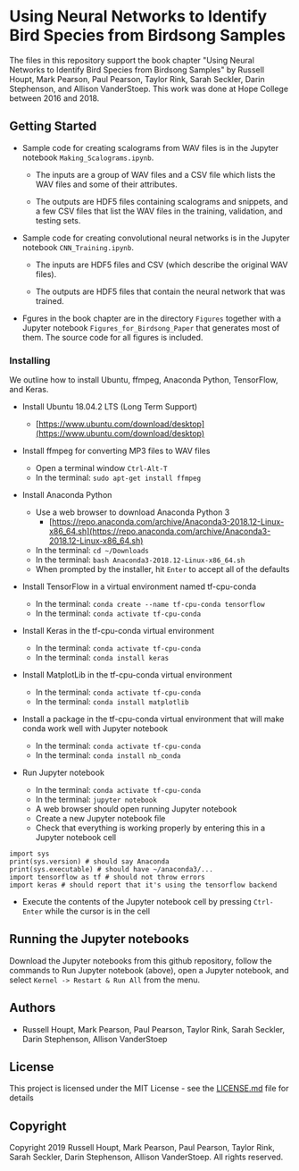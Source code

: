 # Using Neural Networks to Identify Bird Species from Birdsong Samples

The files in this repository support the book chapter "Using Neural Networks to Identify Bird Species from Birdsong Samples" by Russell Houpt, Mark Pearson, Paul Pearson, Taylor Rink, Sarah Seckler, Darin Stephenson, and Allison VanderStoep. This work was done at Hope College between 2016 and 2018.

## Getting Started

- Sample code for creating scalograms from WAV files is in the Jupyter notebook `Making_Scalograms.ipynb`.

	- The inputs are a group of WAV files and a CSV file which lists the WAV files and some of their attributes.
	
	- The outputs are HDF5 files containing scalograms and snippets, and a few CSV files that list the WAV files in the training, validation, and testing sets.

- Sample code for creating convolutional neural networks is in the Jupyter notebook `CNN_Training.ipynb`.

	- The inputs are HDF5 files and CSV (which describe the original WAV files).
	
	- The outputs are HDF5 files that contain the neural network that was trained.

- Fgures in the book chapter are in the directory `Figures` together with a Jupyter notebook `Figures_for_Birdsong_Paper` that generates most of them.  The source code for all figures is included.

### Installing

We outline how to install Ubuntu, ffmpeg, Anaconda Python, TensorFlow, and Keras.

- Install Ubuntu 18.04.2 LTS (Long Term Support)
	- [https://www.ubuntu.com/download/desktop](https://www.ubuntu.com/download/desktop)

- Install ffmpeg for converting MP3 files to WAV files
	- Open a terminal window `Ctrl-Alt-T`
	- In the terminal: `sudo apt-get install ffmpeg`

- Install Anaconda Python
	- Use a web browser to download Anaconda Python 3
		- [https://repo.anaconda.com/archive/Anaconda3-2018.12-Linux-x86_64.sh](https://repo.anaconda.com/archive/Anaconda3-2018.12-Linux-x86_64.sh)
	- In the terminal: `cd ~/Downloads`
	- In the terminal: `bash Anaconda3-2018.12-Linux-x86_64.sh`
	- When prompted by the installer, hit `Enter` to accept all of the defaults

- Install TensorFlow in a virtual environment named tf-cpu-conda
	- In the terminal: `conda create --name tf-cpu-conda tensorflow`
	- In the terminal: `conda activate tf-cpu-conda`

- Install Keras in the tf-cpu-conda virtual environment
	- In the terminal: `conda activate tf-cpu-conda`
	- In the terminal: `conda install keras`

- Install MatplotLib in the tf-cpu-conda virtual environment
	- In the terminal: `conda activate tf-cpu-conda`
	- In the terminal: `conda install matplotlib`

- Install a package in the tf-cpu-conda virtual environment that will make conda work well with Jupyter notebook 
	- In the terminal: `conda activate tf-cpu-conda`
	- In the terminal: `conda install nb_conda`

- Run Jupyter notebook
	- In the terminal: `conda activate tf-cpu-conda`
	- In the terminal: `jupyter notebook`
	- A web browser should open running Jupyter notebook
	- Create a new Jupyter notebook file
	- Check that everything is working properly by entering this in a Jupyter notebook cell
	
```
import sys
print(sys.version) # should say Anaconda
print(sys.executable) # should have ~/anaconda3/...
import tensorflow as tf # should not throw errors
import keras # should report that it's using the tensorflow backend
```

- Execute the contents of the Jupyter notebook cell by pressing `Ctrl-Enter` while the cursor is in the cell


## Running the Jupyter notebooks

Download the Jupyter notebooks from this github repository, follow the commands to Run Jupyter notebook (above), open a Jupyter notebook, and select `Kernel -> Restart & Run All` from the menu.

## Authors

* Russell Houpt, Mark Pearson, Paul Pearson, Taylor Rink, Sarah Seckler, Darin Stephenson, Allison VanderStoep

## License

This project is licensed under the MIT License - see the [LICENSE.md](LICENSE.md) file for details

## Copyright

Copyright 2019 Russell Houpt, Mark Pearson, Paul Pearson, Taylor Rink, Sarah Seckler, Darin Stephenson, Allison VanderStoep.  All rights reserved.